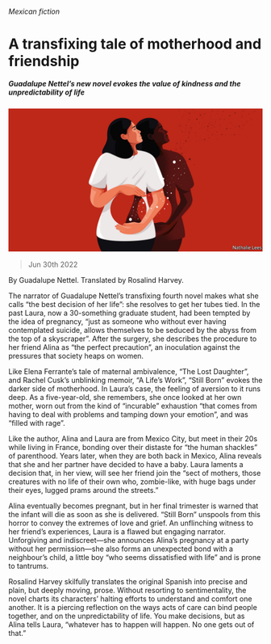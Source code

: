###### Mexican fiction

# A transfixing tale of motherhood and friendship 

##### Guadalupe Nettel’s new novel evokes the value of kindness and the unpredictability of life 

![image](images/20220702_CUD001.jpg) 

> Jun 30th 2022 

 By Guadalupe Nettel. Translated by Rosalind Harvey. 

The narrator of Guadalupe Nettel’s transfixing fourth novel makes what she calls “the best decision of her life”: she resolves to get her tubes tied. In the past Laura, now a 30-something graduate student, had been tempted by the idea of pregnancy, “just as someone who without ever having contemplated suicide, allows themselves to be seduced by the abyss from the top of a skyscraper”. After the surgery, she describes the procedure to her friend Alina as “the perfect precaution”, an inoculation against the pressures that society heaps on women.

Like Elena Ferrante’s tale of maternal ambivalence, “The Lost Daughter”, and Rachel Cusk’s unblinking memoir, “A Life’s Work”, “Still Born” evokes the darker side of motherhood. In Laura’s case, the feeling of aversion to it runs deep. As a five-year-old, she remembers, she once looked at her own mother, worn out from the kind of “incurable” exhaustion “that comes from having to deal with problems and tamping down your emotion”, and was “filled with rage”. 

Like the author, Alina and Laura are from Mexico City, but meet in their 20s while living in France, bonding over their distaste for “the human shackles” of parenthood. Years later, when they are both back in Mexico, Alina reveals that she and her partner have decided to have a baby. Laura laments a decision that, in her view, will see her friend join the “sect of mothers, those creatures with no life of their own who, zombie-like, with huge bags under their eyes, lugged prams around the streets.” 

Alina eventually becomes pregnant, but in her final trimester is warned that the infant will die as soon as she is delivered. “Still Born” unspools from this horror to convey the extremes of love and grief. An unflinching witness to her friend’s experiences, Laura is a flawed but engaging narrator. Unforgiving and indiscreet—she announces Alina’s pregnancy at a party without her permission—she also forms an unexpected bond with a neighbour’s child, a little boy “who seems dissatisfied with life” and is prone to tantrums.

Rosalind Harvey skilfully translates the original Spanish into precise and plain, but deeply moving, prose. Without resorting to sentimentality, the novel charts its characters’ halting efforts to understand and comfort one another. It is a piercing reflection on the ways acts of care can bind people together, and on the unpredictability of life. You make decisions, but as Alina tells Laura, “whatever has to happen will happen. No one gets out of that.” 

